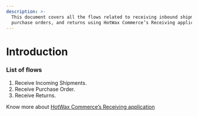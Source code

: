 ```yaml
---
description: >-
  This document covers all the flows related to receiving inbound shipments,
  purchase orders, and returns using HotWax Commerce’s Receiving application.
---
```


# Introduction

### List of flows

1. Receive Incoming Shipments.
2. Receive Purchase Order.
3. Receive Returns.



Know more about [HotWax Commerce’s Receiving application](broken-reference)
